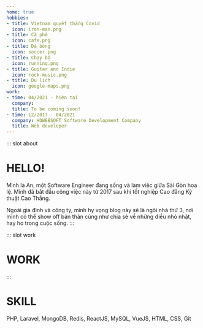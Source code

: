 ```yaml
---
home: true
hobbies:
- title: Vietnam quyết thắng Covid
  icon: iron-man.png
- title: Cà phê
  icon: cafe.png
- title: Đá bóng
  icon: soccer.png
- title: Chạy bộ
  icon: running.png
- title: Guitar and Indie
  icon: rock-music.png
- title: Du lịch
  icon: google-maps.png
work:
- time: 04/2021 - hiện tại
  company:
  title: To be coming soon!
- time: 12/2017 - 04/2021
  company: HDWEBSOFT Software Development Company
  title: Web developer
---
```

::: slot about
# HELLO!
Mình là An, một Software Engineer đang sống và làm việc giữa Sài Gòn hoa lệ.
Mình đã bắt đầu công việc này từ 2017 sau khi tốt nghiệp Cao đẳng Kỹ thuật Cao Thắng.

Ngoài gia đình và công ty, mình hy vọng blog này sẽ là ngôi nhà thứ 3, nơi mình có thể show off bản thân cũng như chia sẻ về những điều nhỏ nhặt, hay ho trong cuộc sống.
:::

::: slot work
# WORK
:::

# SKILL
PHP,
Laravel,
MongoDB,
Redis,
ReactJS,
MySQL,
VueJS,
HTML,
CSS,
Git
